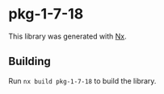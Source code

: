 # pkg-1-7-18

This library was generated with [Nx](https://nx.dev).

## Building

Run `nx build pkg-1-7-18` to build the library.
